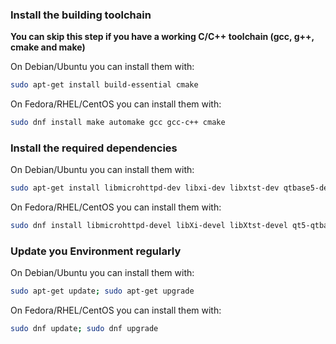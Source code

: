 ### Install the building toolchain
**You can skip this step if you have a working C/C++ toolchain (gcc, g++, cmake and make)**

On Debian/Ubuntu you can install them with:

```bash
sudo apt-get install build-essential cmake
```

On Fedora/RHEL/CentOS you can install them with:

```bash
sudo dnf install make automake gcc gcc-c++ cmake 
```

### Install the required dependencies

On Debian/Ubuntu you can install them with:

```bash
sudo apt-get install libmicrohttpd-dev libxi-dev libxtst-dev qtbase5-dev libqt5x11extras5-dev qttools5-dev qttools5-dev-tools libgcrypt20-dev zlib1g-dev
```

On Fedora/RHEL/CentOS you can install them with:

```bash
sudo dnf install libmicrohttpd-devel libXi-devel libXtst-devel qt5-qtbase-devel qt5-qtx11extras qt5-qttools libgcrypt-devel zlib-devel
```

### Update you Environment regularly

On Debian/Ubuntu you can install them with:

```bash
sudo apt-get update; sudo apt-get upgrade
```

On Fedora/RHEL/CentOS you can install them with:

```bash
sudo dnf update; sudo dnf upgrade
```